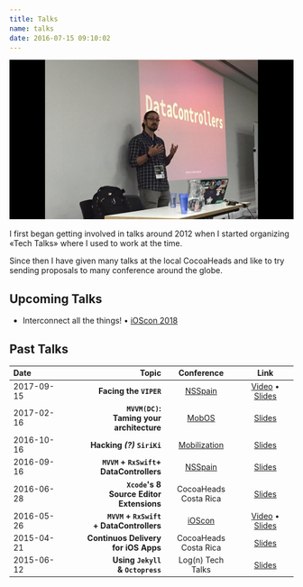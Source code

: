 ```yaml
---
title: Talks
name: talks
date: 2016-07-15 09:10:02
---
```


![](./index/cover.jpg)

I first began getting involved in talks around 2012 when I started organizing «Tech Talks» where I used to work at the time.

Since then I have given many talks at the local CocoaHeads and like to try sending proposals to many conference around the globe.

## Upcoming Talks

- Interconnect all the things! • [iOScon 2018][ioscon]

## Past Talks

| Date         |                                    Topic |          Conference          |                   Link                   |
| :----------- | ---------------------------------------: | :--------------------------: | :--------------------------------------: |
| 2017-09-15   | **Facing the `VIPER`** | [NSSpain][nsspain] | [Video][nsspain2017video] • [Slides][nsspain2017slides] |
| 2017-02-16   | **`MVVM(DC)`:<br/>Taming your architecture** |        [MobOS][mobos]        |          [Slides][mobosslides]           |
| 2016-10-16 |               **Hacking _(?)_ `SiriKi`** | [Mobilization][mobilization] |           [Slides][mobslides]            |
| 2016-09-16 | **`MVVM` + `RxSwift`+<br/>DataControllers** |      [NSSpain][nsspain]      |         [Slides][nsspainslides]          |
| 2016-06-28 | **`Xcode`'s 8<br/>Source Editor Extensions** |  CocoaHeads<br/>Costa Rica   |        [Slides][xcodeextensions]         |
| 2016-05-26 | **`MVVM` + `RxSwift`<br/>+ DataControllers** |       [iOScon][ioscon]       | [Video][iosconvideo] • [Slides][iosconslides] |
| 2015-04-21 |  **Continuos Delivery<br/>for iOS Apps** |  CocoaHeads<br/>Costa Rica   |            [Slides][fastlane]            |
| 2015-06-12 |     **Using `Jekyll`<br/>& `Octopress`** |      Log(n) Tech Talks       |             [Slides][jekyll]             |

[mobosslides]:https://speakerdeck.com/esttorhe/mvvm-dc-taming-your-architecture
[mobos]:http://romobos.com/agenda-2
[mobilization]:http://2016.mobilization.pl
[mobslides]:https://speakerdeck.com/esttorhe/hacking-siriki-mobilization-2016
[nsspain]:http://nsspain.com
[nsspainslides]:https://speakerdeck.com/esttorhe/mvvm-plus-rxswift-plus-datacontrollers-1

[ioscon]:https://skillsmatter.com/explore?q=tag%3Aioscon

[iosconvideo]:https://skillsmatter.com/skillscasts/7863-mvvm-rxswift-and-datacontrollers
[iosconslides]:https://speakerdeck.com/esttorhe/mvvm-plus-rxswift-plus-datacontrollers
[fastlane]:https://speakerdeck.com/esttorhe/continuos-delivery-for-ios-apps
[jekyll]:https://speakerdeck.com/esttorhe/using-jekyll-and-octopress
[xcodeextensions]:https://speakerdeck.com/esttorhe/xcodes-8-source-editor-extensions#
[nsspain2017video]:https://vimeo.com/album/4786409/video/235312913
[nsspain2017slides]:https://speakerdeck.com/esttorhe/facing-the-viper
